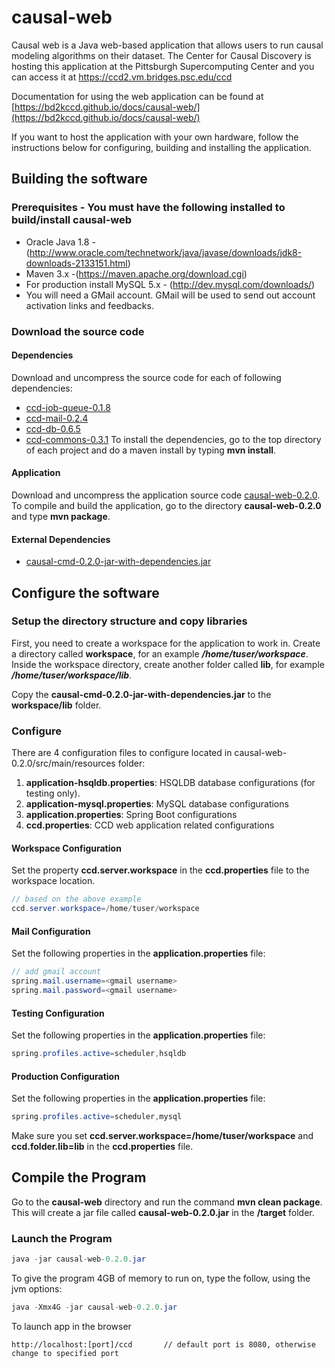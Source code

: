 # causal-web
Causal web is a Java web-based application that allows users to run causal modeling algorithms on their dataset.  The Center for Causal Discovery is hosting this application at the Pittsburgh Supercomputing Center and you can access it at https://ccd2.vm.bridges.psc.edu/ccd

Documentation for using the web application can be found at [https://bd2kccd.github.io/docs/causal-web/](https://bd2kccd.github.io/docs/causal-web/) 

If you want to host the application with your own hardware, follow the instructions below for configuring, building and installing the application.

## Building the software

### Prerequisites - You must have the following installed to build/install causal-web
* Oracle Java 1.8 - (http://www.oracle.com/technetwork/java/javase/downloads/jdk8-downloads-2133151.html)
* Maven 3.x -(https://maven.apache.org/download.cgi)
* For production install MySQL 5.x - (http://dev.mysql.com/downloads/)
* You will need a GMail account.  GMail will be used to send out account activation links and feedbacks.

### Download the source code
#### Dependencies
Download and uncompress the source code for each of following dependencies:

* [ccd-job-queue-0.1.8](https://github.com/bd2kccd/ccd-job-queue/releases/tag/v0.1.8)
* [ccd-mail-0.2.4](https://github.com/bd2kccd/ccd-mail/releases/tag/v0.2.4)
* [ccd-db-0.6.5](https://github.com/bd2kccd/ccd-db/releases/tag/v0.6.5)
* [ccd-commons-0.3.1](https://github.com/bd2kccd/ccd-commons/releases/tag/v0.3.1)
To install the dependencies, go to the top directory of each project and do a maven install by typing **mvn install**.

#### Application
Download and uncompress the application source code  [causal-web-0.2.0](https://github.com/bd2kccd/causal-web/releases/tag/v1.3.4).  To compile and build the application, go to the directory **causal-web-0.2.0** and type **mvn package**.

#### External Dependencies
* [causal-cmd-0.2.0-jar-with-dependencies.jar](https://github.com/bd2kccd/causal-cmd/releases/tag/v0.2.0)

## Configure the software

### Setup the directory structure and copy libraries
First, you need to create a workspace for the application to work in.  Create a directory called **workspace**, for an example ***/home/tuser/workspace***.  
Inside the workspace directory, create another folder called **lib**, for example ***/home/tuser/workspace/lib***.  

Copy the **causal-cmd-0.2.0-jar-with-dependencies.jar** to the  **workspace/lib** folder.

### Configure
There are 4 configuration files to configure located in causal-web-0.2.0/src/main/resources folder:
1. **application-hsqldb.properties**: HSQLDB database configurations (for testing only).
2. **application-mysql.properties**: MySQL database configurations
3. **application.properties**: Spring Boot configurations
4. **ccd.properties**: CCD web application related configurations

#### Workspace Configuration
Set the property **ccd.server.workspace** in the  **ccd.properties** file to the workspace location.
```java
// based on the above example
ccd.server.workspace=/home/tuser/workspace
```

#### Mail Configuration
Set the following properties in the **application.properties** file:
```java
// add gmail account
spring.mail.username=<gmail username>
spring.mail.password=<gmail username>
```

#### Testing Configuration
Set the following properties in the **application.properties** file:
```java
spring.profiles.active=scheduler,hsqldb
```

#### Production Configuration
Set the following properties in the **application.properties** file:
```java
spring.profiles.active=scheduler,mysql
```

Make sure you set **ccd.server.workspace=/home/tuser/workspace** and **ccd.folder.lib=lib** in the **ccd.properties** file.

## Compile the Program
Go to the **causal-web** directory and run the command **mvn clean package**. This will create a jar file called **causal-web-0.2.0.jar** in the **/target** folder.

### Launch the Program
```java
java -jar causal-web-0.2.0.jar
```
To give the program 4GB of memory to run on, type the follow, using the jvm options:
```java
java -Xmx4G -jar causal-web-0.2.0.jar
```

To launch app in the browser
```
http://localhost:[port]/ccd       // default port is 8080, otherwise change to specified port
```
